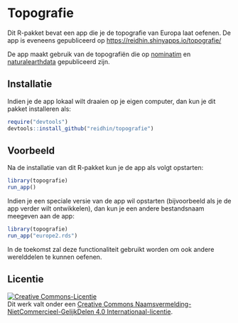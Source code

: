 
<!-- README.md is generated from README.Rmd. Please edit that file -->

# Topografie

<!-- badges: start -->
<!-- badges: end -->

Dit R-pakket bevat een app die je de topografie van Europa laat oefenen.
De app is eveneens gepubliceerd op
<https://reidhin.shinyapps.io/topografie/>

De app maakt gebruik van de topografiën die op
[nominatim](https://nominatim.org/) en
[naturalearthdata](https://www.naturalearthdata.com/) gepubliceerd zijn.

## Installatie

Indien je de app lokaal wilt draaien op je eigen computer, dan kun je
dit pakket installeren als:

``` r
require("devtools")
devtools::install_github("reidhin/topografie")
```

## Voorbeeld

Na de installatie van dit R-pakket kun je de app als volgt opstarten:

``` r
library(topografie)
run_app()
```

Indien je een speciale versie van de app wil opstarten (bijvoorbeeld als
je de app verder wilt ontwikkelen), dan kun je een andere bestandsnaam
meegeven aan de app:

``` r
library(topografie)
run_app("europe2.rds")
```

In de toekomst zal deze functionaliteit gebruikt worden om ook andere
werelddelen te kunnen oefenen.

## Licentie

<a rel="license" href="https://creativecommons.org/licenses/by-nc-sa/4.0/deed.nl"><img alt="Creative Commons-Licentie" style="border-width:0" src="https://i.creativecommons.org/l/by-nc-sa/4.0/88x31.png" /></a><br />Dit
werk valt onder een
<a rel="license" href="https://creativecommons.org/licenses/by-nc-sa/4.0/deed.nl">Creative
Commons Naamsvermelding-NietCommercieel-GelijkDelen 4.0
Internationaal-licentie</a>.

